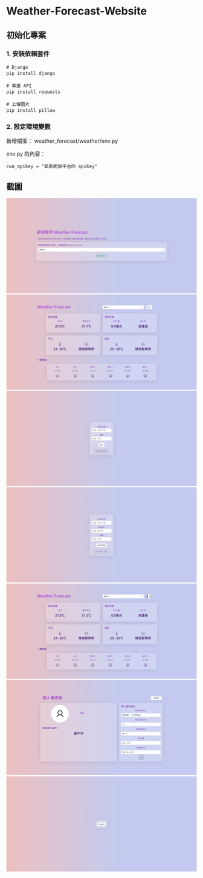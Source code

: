 # Weather-Forecast-Website

## 初始化專案

### 1. 安裝依賴套件
    # Django
    pip install django

    # 串接 API
    pip install requests

    # 上傳圖片
    pip install pillow

### 2. 設定環境變數
新增檔案： weather_forecast/weather/env.py

env.py 的內容：

    cwa_apikey = "氣象開放平台的 apikey"

## 截圖
![alt text](./demo/1.jpeg "Title")
![alt text](./demo/2.jpeg "Title")
![alt text](./demo/3.jpeg "Title")
![alt text](./demo/4.jpeg "Title")
![alt text](./demo/5.jpeg "Title")
![alt text](./demo/6.jpeg "Title")
![alt text](./demo/7.jpeg "Title")
